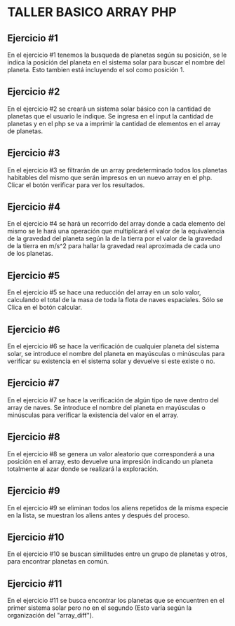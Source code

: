 # TALLER BASICO ARRAY PHP

## Ejercicio #1

En el ejercicio #1 tenemos la busqueda de planetas según su posición, se le indica la posición del planeta en el sistema solar para buscar el nombre del planeta. Esto tambien está incluyendo el sol como posición 1.

## Ejercicio #2

En el ejercicio #2 se creará un sistema solar básico con la cantidad de planetas que el usuario le indique. Se ingresa en el input la cantidad de planetas y en el php se va a imprimir la cantidad de elementos en el array de planetas.

## Ejercicio #3

En el ejercicio #3 se filtrarán de un array predeterminado todos los planetas habitables del mismo que serán impresos en un nuevo array en el php. Clicar el botón verificar para ver los resultados.

## Ejercicio #4

En el ejercicio #4 se hará un recorrido del array donde a cada elemento del mismo se le hará una operación que multiplicará el valor de la equivalencia de la gravedad del planeta según la de la tierra por el valor de la gravedad de la tierra en m/s^2 para hallar la gravedad real aproximada de cada uno de los planetas.

## Ejercicio #5

En el ejercicio #5 se hace una reducción del array en un solo valor, calculando el total de la masa de toda la flota de naves espaciales. Sólo se Clica en el botón calcular.

## Ejercicio #6

En el ejercicio #6 se hace la verificación de cualquier planeta del sistema solar, se introduce el nombre del planeta en mayúsculas o minúsculas para verificar su existencia en el sistema solar y devuelve si este existe o no.

## Ejercicio #7

En el ejercicio #7 se hace la verificación de algún tipo de nave dentro del array de naves. Se introduce el nombre del planeta en mayúsculas o minúsculas para verificar la existencia del valor en el array.

## Ejercicio #8

En el ejercicio #8 se genera un valor aleatorio que corresponderá a una posición en el array, esto devuelve una impresión indicando un planeta totalmente al azar donde se realizará la exploración.

## Ejercicio #9

En el ejercicio #9 se eliminan todos los aliens repetidos de la misma especie en la lista, se muestran los aliens antes y después del proceso.

## Ejercicio #10

En el ejercicio #10 se buscan similitudes entre un grupo de planetas y otros, para encontrar planetas en común.

## Ejercicio #11

En el ejercicio #11 se busca encontrar los planetas que se encuentren en el primer sistema solar pero no en el segundo (Esto varía según la organización del "array_diff").
